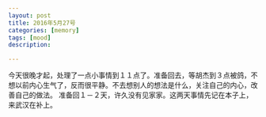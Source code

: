 ```yaml
---
layout: post
title: 2016年5月27号
categories: [memory]
tags: [mood]
description:

---
```


今天很晚才起，处理了一点小事情到１１点了。准备回去，等胡杰到３点被鸽，不想以前内心生气了，反而很平静。不去想别人的想法是什么，关注自己的内心，改善自己的做法。
准备回１－２天，许久没有见家家。这两天事情先记在本子上，来武汉在补上。
